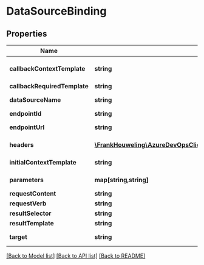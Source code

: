 # DataSourceBinding

## Properties
Name | Type | Description | Notes
------------ | ------------- | ------------- | -------------
**callbackContextTemplate** | **string** | Pagination format supported by this data source(ContinuationToken/SkipTop). | [optional] 
**callbackRequiredTemplate** | **string** | Subsequent calls needed? | [optional] 
**dataSourceName** | **string** | Gets or sets the name of the data source. | [optional] 
**endpointId** | **string** | Gets or sets the endpoint Id. | [optional] 
**endpointUrl** | **string** | Gets or sets the url of the service endpoint. | [optional] 
**headers** | [**\FrankHouweling\AzureDevOpsClient\DistributedTask\Model\AuthorizationHeader[]**](AuthorizationHeader.md) | Gets or sets the authorization headers. | [optional] 
**initialContextTemplate** | **string** | Defines the initial value of the query params | [optional] 
**parameters** | **map[string,string]** | Gets or sets the parameters for the data source. | [optional] 
**requestContent** | **string** | Gets or sets http request body | [optional] 
**requestVerb** | **string** | Gets or sets http request verb | [optional] 
**resultSelector** | **string** | Gets or sets the result selector. | [optional] 
**resultTemplate** | **string** | Gets or sets the result template. | [optional] 
**target** | **string** | Gets or sets the target of the data source. | [optional] 

[[Back to Model list]](../README.md#documentation-for-models) [[Back to API list]](../README.md#documentation-for-api-endpoints) [[Back to README]](../README.md)


